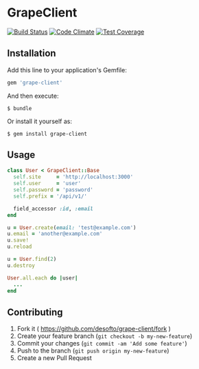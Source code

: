 # GrapeClient
[![Build Status](https://travis-ci.org/desofto/grape-client.svg?branch=master)](https://travis-ci.org/desofto/grape-client)
[![Code Climate](https://codeclimate.com/github/desofto/grape-client/badges/gpa.svg)](https://codeclimate.com/github/desofto/grape-client)
[![Test Coverage](https://codeclimate.com/github/desofto/grape-client/badges/coverage.svg)](https://codeclimate.com/github/desofto/grape-client/coverage)

## Installation

Add this line to your application's Gemfile:

```ruby
gem 'grape-client'
```

And then execute:

    $ bundle

Or install it yourself as:

    $ gem install grape-client

## Usage

```ruby
class User < GrapeClient::Base
  self.site     = 'http://localhost:3000'
  self.user     = 'user'
  self.password = 'password'
  self.prefix = '/api/v1/'

  field_accessor :id, :email
end

u = User.create(email: 'test@example.com')
u.email = 'another@example.com'
u.save!
u.reload

u = User.find(2)
u.destroy

User.all.each do |user|
  ...
end
```

## Contributing

1. Fork it ( https://github.com/desofto/grape-client/fork )
2. Create your feature branch (`git checkout -b my-new-feature`)
3. Commit your changes (`git commit -am 'Add some feature'`)
4. Push to the branch (`git push origin my-new-feature`)
5. Create a new Pull Request
